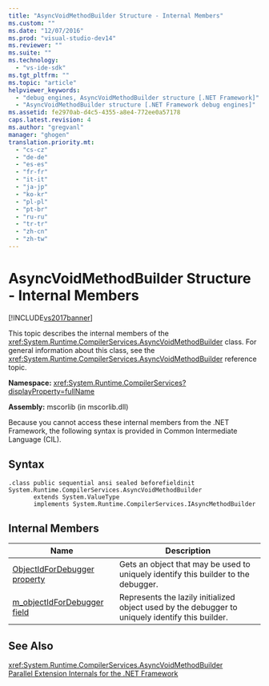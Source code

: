 ```yaml
---
title: "AsyncVoidMethodBuilder Structure - Internal Members"
ms.custom: ""
ms.date: "12/07/2016"
ms.prod: "visual-studio-dev14"
ms.reviewer: ""
ms.suite: ""
ms.technology: 
  - "vs-ide-sdk"
ms.tgt_pltfrm: ""
ms.topic: "article"
helpviewer_keywords: 
  - "debug engines, AsyncVoidMethodBuilder structure [.NET Framework]"
  - "AsyncVoidMethodBuilder structure [.NET Framework debug engines]"
ms.assetid: fe2970ab-d4c5-4355-a8e4-772ee0a57178
caps.latest.revision: 4
ms.author: "gregvanl"
manager: "ghogen"
translation.priority.mt: 
  - "cs-cz"
  - "de-de"
  - "es-es"
  - "fr-fr"
  - "it-it"
  - "ja-jp"
  - "ko-kr"
  - "pl-pl"
  - "pt-br"
  - "ru-ru"
  - "tr-tr"
  - "zh-cn"
  - "zh-tw"
---
```

# AsyncVoidMethodBuilder Structure - Internal Members
[!INCLUDE[vs2017banner](../../code-quality/includes/vs2017banner.md)]

This topic describes the internal members of the <xref:System.Runtime.CompilerServices.AsyncVoidMethodBuilder> class. For general information about this class, see the <xref:System.Runtime.CompilerServices.AsyncVoidMethodBuilder> reference topic.  
  
 **Namespace:** <xref:System.Runtime.CompilerServices?displayProperty=fullName>  
  
 **Assembly:** mscorlib (in mscorlib.dll)  
  
 Because you cannot access these internal members from the .NET Framework, the following syntax is provided in Common Intermediate Language (CIL).  
  
## Syntax  
  
```  
.class public sequential ansi sealed beforefieldinit System.Runtime.CompilerServices.AsyncVoidMethodBuilder  
       extends System.ValueType  
       implements System.Runtime.CompilerServices.IAsyncMethodBuilder  
```  
  
## Internal Members  
  
|Name|Description|  
|----------|-----------------|  
|[ObjectIdForDebugger property](../../extensibility/debugger/asyncvoidmethodbuilder.objectidfordebugger-property.md)|Gets an object that may be used to uniquely identify this builder to the debugger.|  
|[m_objectIdForDebugger field](../../extensibility/debugger/asyncvoidmethodbuilder.m_objectidfordebugger-field.md)|Represents the lazily initialized object used by the debugger to uniquely identify this builder.|  
  
## See Also  
 <xref:System.Runtime.CompilerServices.AsyncVoidMethodBuilder>   
 [Parallel Extension Internals for the .NET Framework](../../extensibility/debugger/parallel-extension-internals-for-the-.net-framework.md)